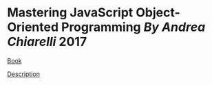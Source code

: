 # Mastering JavaScript Object-Oriented Programming ***By Andrea Chiarelli*** 2017

[Book](https://www.oreilly.com/library/view/mastering-javascript-object-oriented/9781785889103/)

[Description](./description.md)
